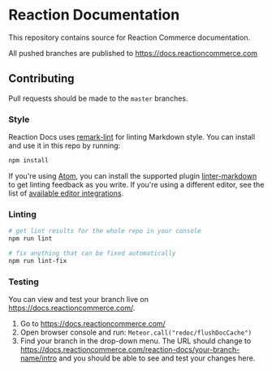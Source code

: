 # Reaction Documentation

This repository contains source for Reaction Commerce documentation.

All pushed branches are published to <https://docs.reactioncommerce.com>

## Contributing

Pull requests should be made to the `master` branches.

### Style

Reaction Docs uses [remark-lint](https://github.com/wooorm/remark-lint) for linting Markdown style. You can install and use it in this repo by running:

```sh
npm install
```

If you're using [Atom](https://atom.io), you can install the supported plugin [linter-markdown](https://atom.io/packages/linter-markdown) to get linting feedback as you write. If you're using a different editor, see the list of [available editor integrations](https://github.com/wooorm/remark-lint#editor-integrations).

### Linting

```sh
# get lint results for the whole repo in your console
npm run lint

# fix anything that can be fixed automatically
npm run lint-fix
```

### Testing

You can view and test your branch live on <https://docs.reactioncommerce.com/>.

1.  Go to <https://docs.reactioncommerce.com/>
2.  Open browser console and run: `Meteor.call("redoc/flushDocCache")`
3.  Find your branch in the drop-down menu. The URL should change to <https://docs.reactioncommerce.com/reaction-docs/your-branch-name/intro> and you should be able to see and test your changes here.
